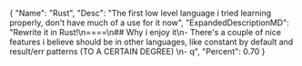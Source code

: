 {
"Name": "Rust",
"Desc": "The first low level language i tried learning properly, don't have much of a use for it now",
"ExpandedDescriptionMD": "Rewrite it in Rust!\n====\n## Why i enjoy it\n- There's a couple of nice features i believe should be in other languages, like constant by default and result/err patterns (TO A CERTAIN  DEGREE) \n- q",
"Percent": 0.70
}